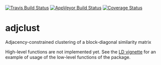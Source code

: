 [![Travis Build Status](https://travis-ci.org/pneuvial/adjclust.svg?branch=master)](https://travis-ci.org/pneuvial/adjclust)
[![AppVeyor Build Status](https://ci.appveyor.com/api/projects/status/github/pneuvial/adjclust?branch=master&svg=true)](https://ci.appveyor.com/project/pneuvial/adjclust)
[![Coverage Status](https://img.shields.io/codecov/c/github/pneuvial/adjclust/master.svg)](https://codecov.io/github/pneuvial/adjclust?branch=master)

# adjclust

Adjacency-constrained clustering of a block-diagonal similarity matrix

High-level functions are not implemented yet. See the [LD vignette](vignettes/adjclust-LD.Rmd) for an example of usage of the low-level functions of the package.
